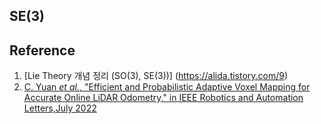 ## SE(3)

## Reference
<!-- 1. https://alida.tistory.com/9 -->
1. [Lie Theory 개념 정리 (SO(3), SE(3))] (https://alida.tistory.com/9)
2. [C. Yuan *et al.*, "Efficient and Probabilistic Adaptive Voxel Mapping for Accurate Online LiDAR Odometry," in IEEE Robotics and Automation Letters,July 2022](https://arxiv.org/abs/2109.07082)
